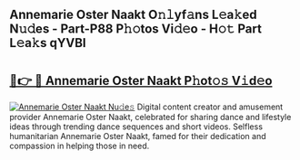 ## Annemarie Oster Naakt O𝚗𝚕yf𝚊ns L𝚎a𝚔ed N𝚞𝚍es - Part-P88 P𝚑𝚘tos Vi𝚍𝚎o - H𝚘𝚝 Part L𝚎a𝚔s qYVBI

# <h2><a href="http://kf4311.oniu.top/?m=Annemarie+Oster+Naakt">🔗👉 🔴 Annemarie Oster Naakt P𝚑ot𝚘𝚜 V𝚒d𝚎o</a></h2>

[![Annemarie Oster Naakt Nu𝚍e𝚜](https://i.imgur.com/0qMVB7G.gif)](http://kf4311.oniu.top/?m=Annemarie+Oster+Naakt)
Digital content creator and amusement provider Annemarie Oster Naakt, celebrated for sharing dance and lifestyle ideas through trending dance sequences and short videos. Selfless humanitarian Annemarie Oster Naakt, famed for their dedication and compassion in helping those in need.  
